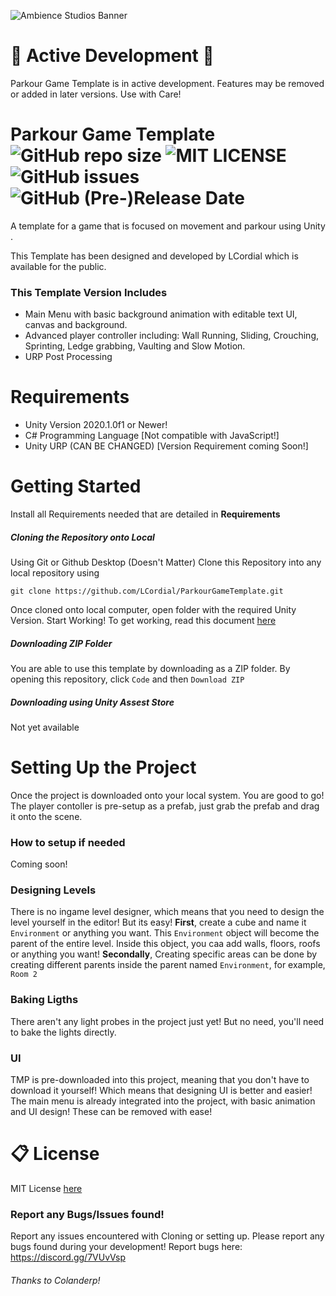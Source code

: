 ![Ambience Studios Banner](https://github.com/LCordial/ParkourGameTemplate/blob/master/ambience%20studios%20bannertransparentsmall.png)

# 🚧 Active Development 🚧
Parkour Game Template is in active development. Features may be removed or added in later versions. Use with Care!

# Parkour Game Template ![GitHub repo size](https://img.shields.io/github/repo-size/LCordial/ParkourGameTemplate) ![MIT LICENSE](https://img.shields.io/badge/License-MIT-brightgreen) ![GitHub issues](https://img.shields.io/github/issues/LCordial/ParkourGameTemplate) ![GitHub (Pre-)Release Date](https://img.shields.io/github/release-date-pre/LCordial/ParkourGameTemplate)
A template for a game that is focused on movement and parkour using Unity .

This Template has been designed and developed by LCordial which is available for the public.

### This Template Version Includes
   - Main Menu with basic background animation with editable text UI, canvas and background.
   - Advanced player controller including: Wall Running, Sliding, Crouching, Sprinting, Ledge grabbing, Vaulting and Slow Motion.
   - URP Post Processing
   
# Requirements
- Unity Version 2020.1.0f1 or Newer!
- C# Programming Language [Not compatible with JavaScript!]
- Unity URP (CAN BE CHANGED) [Version Requirement coming Soon!]

# Getting Started
Install all Requirements needed that are detailed in **Requirements**

##### **Cloning the Repository onto Local**
Using Git or Github Desktop (Doesn't Matter)
Clone this Repository into any local repository using
```
git clone https://github.com/LCordial/ParkourGameTemplate.git
```
Once cloned onto local computer, open folder with the required Unity Version. Start Working!
To get working, read this document [here](https://github.com/LCordial/ParkourGameTemplate/blob/master/PROJECTSETUP.md)

##### **Downloading ZIP Folder**
You are able to use this template by downloading as a ZIP folder. By opening this repository, click `Code` and then `Download ZIP` 

##### **Downloading using Unity Assest Store**
Not yet available

# Setting Up the Project

Once the project is downloaded onto your local system. You are good to go! The player contoller is pre-setup as a prefab, just grab the prefab and drag it onto the scene.

### How to setup if needed
Coming soon!

### Designing Levels
There is no ingame level designer, which means that you need to design the level yourself in the editor! But its easy! **First**, create a cube and name it `Environment` or anything you want. This `Environment` object will become the parent of the entire level. Inside this object, you caa add walls, floors, roofs or anything you want! **Secondally**, Creating specific areas can be done by creating different parents inside the parent named `Environment`, for example, `Room 2`

### Baking Ligths
There aren't any light probes in the project just yet! But no need, you'll need to bake the lights directly.

### UI
TMP is pre-downloaded into this project, meaning that you don't have to download it yourself! Which means that designing UI is better and easier! The main menu is already integrated into the project, with basic animation and UI design! These can be removed with ease!


# 📋 License
MIT License [here](https://github.com/LCordial/ParkourGameTemplate/blob/master/LICENSE.md)

### Report any Bugs/Issues found!
Report any issues encountered with Cloning or setting up. Please report any bugs found during your development! Report bugs here: https://discord.gg/7VUvVsp

###### Thanks to Colanderp!
